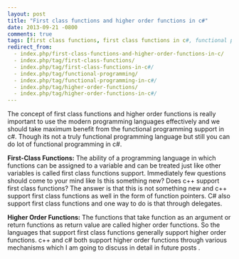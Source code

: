 ```yaml
---
layout: post
title: "First class functions and higher order functions in c#"
date: 2013-09-21 -0800
comments: true
tags: [first class functions, first class functions in c#, functional programming, functional programming in c#, higher order functions, higher order functions in c#]
redirect_from:
  - index.php/first-class-functions-and-higher-order-functions-in-c/
  - index.php/tag/first-class-functions/
  - index.php/tag/first-class-functions-in-c#/
  - index.php/tag/functional-programming/
  - index.php/tag/functional-programming-in-c#/
  - index.php/tag/higher-order-functions/
  - index.php/tag/higher-order-functions-in-c#/
---
```

The concept of first class functions and higher order functions is really important to use the modern programming languages effectively and we should take maximum benefit from the functional programming support in c#. Though its not a truly functional programming language but still you can do lot of functional programming in c#.

**First-Class Functions:** The ability of a programming language in which functions can be assigned to a variable and can be treated just like other variables is called first class functions support. Immediately few questions should come to your mind like Is this something new? Does c++ support first class functions?  The answer is that this is not something new and c++ support first class functions as well in the form of function pointers. C# also support first class functions and one way to do is that through delegates.

**Higher Order Functions:** The functions that take function as an argument or return functions as return value are called higher order functions. So the languages that support first class functions generally support higher order functions. c++ and c# both support higher order functions through various mechanisms which I am going to discuss in detail in future posts .